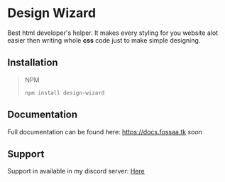 
# Design Wizard

Best html developer's helper. It makes every styling for you website alot easier then writing whole **css** code just to make simple designing.

## Installation

>NPM
>```
>npm install design-wizard
>```

## Documentation

Full documentation can be found here: https://docs.fossaa.tk *soon*

## Support

Support in available in my discord server: [Here](https://discord.gg/Zg9mZbGBMy) 

